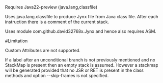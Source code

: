 Requires Java22-preview (java.lang,classfile)

Uses java.lang.classfile to produce Jynx file from Java class file.
After each instruction there is a comment of the current stack.

Uses module com.github.david32768x.Jynx and hence also requires ASM.

#Limitation

Custom Attributes are not supported.

If a label after an unconditional branch is not previously mentioned
and no StackMap is present then an empty stack is assumed.
However a stackmap will be generated provided that
 no JSR or RET is present in the class methods
 and option --skip-frames is not specified.
